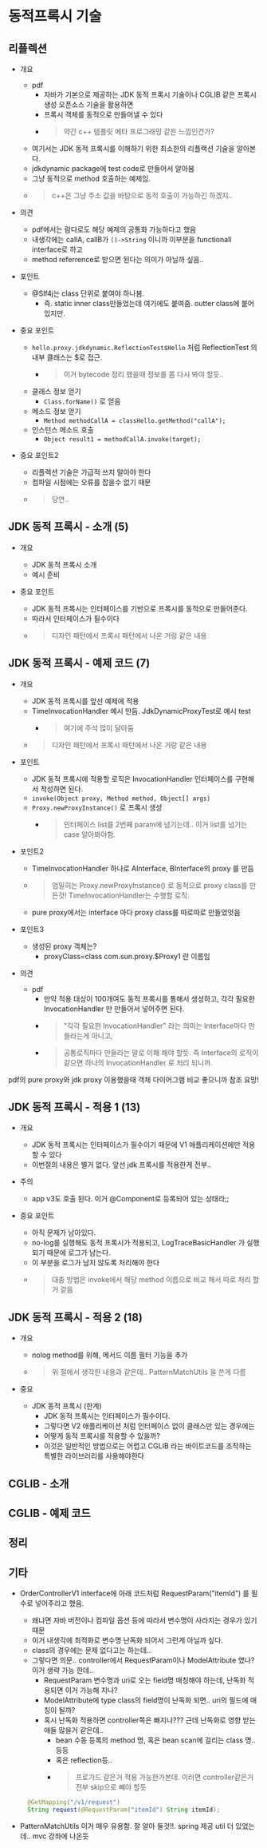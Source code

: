 # 동적프록시 기술

## 리플렉션

- 개요
  - pdf
    - 자바가 기본으로 제공하는 JDK 동적 프록시 기술이나 CGLIB 같은 프록시 생성 오픈소스 기술을 활용하면
    - 프록시 객체를 동적으로 만들어낼 수 있다
    - > 약간 c++ 템플릿 메타 프로그래밍 같은 느낌인건가?
  - 여기서는 JDK 동적 프록시를 이해하기 위한 최소한의 리플랙션 기술을 알아본다.
  - jdkdynamic package에 test code로 만들어서 알아봄
  - 그냥 동적으로 method 호출하는 예제임. 
  - > c++은 그냥 주소 값을 바탕으로 동적 호출이 가능하긴 하겠지..

- 의견
  - pdf에서는 람다로도 해당 예제의 공통화 가능하다고 했음
  - 내생각에는 callA, callB가 `()->String` 이니까 이부분을 functionall interface로 하고
  - method referrence로 받으면 된다는 의미가 아닐까 싶음..

- 포인트
  - @Slf4j는 class 단위로 붙여야 하나봄.
    - 즉. static inner class만들었는데 여기에도 붙여줌. outter class에 붙어 있지만.

- 중요 포인트
  - `hello.proxy.jdkdynamic.ReflectionTest$Hello` 처럼 ReflectionTest 의 내부 클래스는 $로 접근. 
    - > 이거 bytecode 정리 했을때 정보를 쫌 다시 봐야 할듯.. 
  - 클래스 정보 얻기
    - `Class.forName()` 로 얻음
  - 메소드 정보 얻기
    - `Method methodCallA = classHello.getMethod("callA");`
  - 인스턴스 메소드 호출
    - `Object result1 = methodCallA.invoke(target);`

- 중요 포인트2
  - 리플렉션 기술은 가급적 쓰지 말아야 한다
  - 컴파일 시점에는 오류를 잡을수 없기 때문
  - > 당연..


## JDK 동적 프록시 - 소개 (5)

- 개요
  - JDK 동적 프록시 소개 
  - 예시 준비

- 중요 포인트
  - JDK 동적 프록시는 인터페이스를 기반으로 프록시를 동적으로 만들어준다. 
  - 따라서 인터페이스가 필수이다
  - > 디자인 패턴에서 프록시 패턴에서 나온 거랑 같은 내용

## JDK 동적 프록시 - 예제 코드 (7)

- 개요
  - JDK 동적 프록시를 앞선 예제에 적용
  - TimeInvocationHandler 예시 만듬. JdkDynamicProxyTest로 예시 test
    - > 여기에 주석 많이 달아둠
  - > 디자인 패턴에서 프록시 패턴에서 나온 거랑 같은 내용

- 포인트 
  - JDK 동적 프록시에 적용할 로직은 InvocationHandler 인터페이스를 구현해서 작성하면 된다.
  - `invoke(Object proxy, Method method, Object[] args) `
  - `Proxy.newProxyInstance()` 로 프록시 생성
    - > 인터페이스 list를 2번째 param에 넘기는데.. 이거 list를 넘기는 case 알아봐야함.

- 포인트2
  - TimeInvocationHandler 하나로 AInterface, BInterface의 proxy 를 만듬
  - > 엄밀히는 Proxy.newProxyInstance() 로 동적으로 proxy class를 만든것! TimeInvocationHandler는 수행할 로직.
  - pure proxy에서는 interface 마다 proxy class를 따로따로 만들었엇음

- 포인트3
  - 생성된 proxy 객체는?
    - proxyClass=class com.sun.proxy.$Proxy1  란 이름임

- 의견
  - pdf
    - 만약 적용 대상이 100개여도 동적 프록시를 통해서 생성하고, 각각 필요한 InvocationHandler 만 만들어서 넣어주면 된다.
    - > "각각 필요한 InvocationHandler" 라는 의미는 Interface마다 만들라는게 아니고, 
    - > 공통로직마다 만들라는 말로 이해 해야 할듯. 즉 Interface의 로직이 같으면 하나의 InvocationHandler 로 처리 되니까.

pdf의 pure proxy와 jdk proxy 이용했을때 객체 다이어그램 비교 좋으니까 참조 요망!

## JDK 동적 프록시 - 적용 1 (13)

- 개요
  - JDK 동적 프록시는 인터페이스가 필수이기 때문에 V1 애플리케이션에만 적용할 수 있다
  - 이번절의 내용은 별거 없다. 앞선 jdk 프록시를 적용한게 전부..

- 주의
  - app v3도 호출 된다. 이거 @Component로 등록되어 있는 상태라;;

- 중요 포인트
  - 아직 문제가 남아있다. 
  - no-log를 실행해도 동적 프록시가 적용되고, LogTraceBasicHandler 가 실행되기 때문에 로그가 남는다.
  - 이 부분을 로그가 남지 않도록 처리해야 한다
  - > 대충 방법은 invoke에서 해당 method 이름으로 비교 해서 따로 처리 할거 같음

## JDK 동적 프록시 - 적용 2 (18)

- 개요
  - nolog method를 위해, 메서드 이름 필터 기능을 추가
  - > 위 절에서 생각한 내용과 같은데.. PatternMatchUtils 을 쓴게 다름

- 중요
  - JDK 동적 프록시 (한계)
    - JDK 동적 프록시는 인터페이스가 필수이다.
    - 그렇다면 V2 애플리케이션 처럼 인터페이스 없이 클래스만 있는 경우에는
    - 어떻게 동적 프록시를 적용할 수 있을까?
    - 이것은 일반적인 방법으로는 어렵고 CGLIB 라는 바이트코드를 조작하는 특별한 라이브러리를 사용해야한다

## CGLIB - 소개

## CGLIB - 예제 코드

## 정리

## 기타

- OrderControllerV1 interface에 아래 코드처럼 RequestParam("itemId") 를 필수로 넣어주라고 했음.
  - 왜냐면 자바 버전이나 컴파일 옵션 등에 따라서 변수명이 사라지는 경우가 있기때문
  - 이거 내생각에 최적화로 변수명 난독화 되어서 그런게 아닐까 싶다. 
  - class의 경우에는 문제 없다고는 하는데.. 
  - 그렇다면 의문.. controller에서 RequestParam이나 ModelAttribute 였나? 이거 생략 가능 한데..
    - RequestParam 변수명과 uri로 오는 field명 매칭해야 하는데, 난독화 적용되면 이거 가능해 지나?
    - ModelAttribute에 type class의 field명이 난독화 되면.. uri의 필드에 매칭이 될까?
    - 혹시 난독화 적용하면 controller쪽은 빠지나??? 근데 난독화로 영향 받는애들 많을거 같은데..
      - bean 수동 등록의 method 명, 혹은 bean scan에 걸리는 class 명.. 등등
      - 혹은 reflection등..
      - > 프로가드 같은거 적용 가능한가본데. 이러면 controller같은거 전부 skip으로 빼야 할듯
  ```java
    @GetMapping("/v1/request")
    String request(@RequestParam("itemId") String itemId);
  ```

- PatternMatchUtils 이거 매우 유용함. 잘 알아 둘것!!. spring 제공 util 더 있었는데.. mvc 강좌에 나온듯
